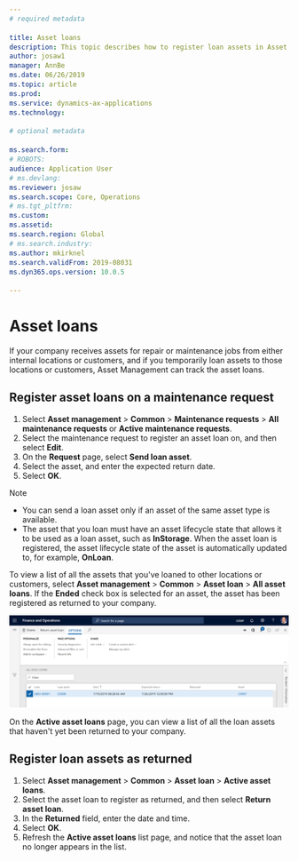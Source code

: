 ```yaml
---
# required metadata

title: Asset loans
description: This topic describes how to register loan assets in Asset Management.
author: josaw1
manager: AnnBe
ms.date: 06/26/2019
ms.topic: article
ms.prod: 
ms.service: dynamics-ax-applications
ms.technology: 

# optional metadata

ms.search.form: 
# ROBOTS: 
audience: Application User
# ms.devlang: 
ms.reviewer: josaw
ms.search.scope: Core, Operations
# ms.tgt_pltfrm: 
ms.custom: 
ms.assetid:
ms.search.region: Global
# ms.search.industry: 
ms.author: mkirknel
ms.search.validFrom: 2019-08031
ms.dyn365.ops.version: 10.0.5

---
```


# Asset loans

If your company receives assets for repair or maintenance jobs from either internal locations or customers, and if you temporarily loan assets to those locations or customers, Asset Management can track the asset loans.

## Register asset loans on a maintenance request

1. Select **Asset management** \> **Common** \> **Maintenance requests** \> **All maintenance requests** or **Active maintenance requests**.
2. Select the maintenance request to register an asset loan on, and then select **Edit**.
3. On the **Request** page, select **Send loan asset**.
4. Select the asset, and enter the expected return date.
5. Select **OK**.

> [!NOTE]
> - You can send a loan asset only if an asset of the same asset type is available.
> - The asset that you loan must have an asset lifecycle state that allows it to be used as a loan asset, such as **InStorage**. When the asset loan is registered, the asset lifecycle state of the asset is automatically updated to, for example, **OnLoan**.

To view a list of all the assets that you've loaned to other locations or customers, select **Asset management** \> **Common** \> **Asset loan** \> **All asset loans**. If the **Ended** check box is selected for an asset, the asset has been registered as returned to your company.

![Figure 1](media/06-manage-maintenance-requests.png)

On the **Active asset loans** page, you can view a list of all the loan assets that haven't yet been returned to your company.

## Register loan assets as returned

1. Select **Asset management** \> **Common** \> **Asset loan** \> **Active asset loans**.
2. Select the asset loan to register as returned, and then select **Return asset loan**.
3. In the **Returned** field, enter the date and time.
4. Select **OK**.
5. Refresh the **Active asset loans** list page, and notice that the asset loan no longer appears in the list.
